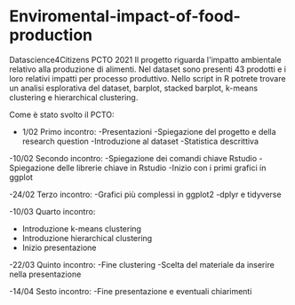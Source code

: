 # Enviromental-impact-of-food-production
Datascience4Citizens PCTO 2021
Il progetto riguarda l'impatto ambientale relativo alla produzione di alimenti.
Nel dataset sono presenti 43 prodotti e i loro relativi impatti per processo produttivo.
Nello script in R potrete trovare un analisi esplorativa del dataset, barplot, stacked barplot, k-means clustering e hierarchical clustering.

Come è stato svolto il PCTO:
- 1/02 Primo incontro:
   -Presentazioni
   -Spiegazione del progetto e della research question
   -Introduzione al dataset
   -Statistica descrittiva
   
-10/02 Secondo incontro:
   -Spiegazione dei comandi chiave Rstudio
   -Spiegazione delle librerie chiave in Rstudio
   -Inizio con i primi grafici in ggplot
   
-24/02 Terzo incontro:
   -Grafici più complessi in ggplot2
   -dplyr e tidyverse

-10/03 Quarto incontro:
   - Introduzione k-means clustering
   - Introduzione hierarchical clustering
   - Inizio presentazione

-22/03 Quinto incontro:
   -Fine clustering 
   -Scelta del materiale da inserire nella presentazione
   
-14/04 Sesto incontro:
   -Fine presentazione e eventuali chiarimenti

